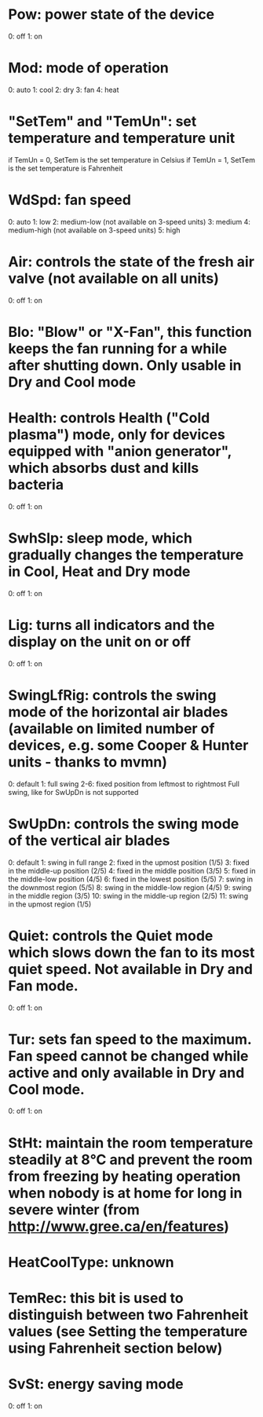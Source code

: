 # Pow: power state of the device

0: off
1: on
# Mod: mode of operation

0: auto
1: cool
2: dry
3: fan
4: heat
# "SetTem" and "TemUn": set temperature and temperature unit

if TemUn = 0, SetTem is the set temperature in Celsius
if TemUn = 1, SetTem is the set temperature is Fahrenheit
# WdSpd: fan speed

0: auto
1: low
2: medium-low (not available on 3-speed units)
3: medium
4: medium-high (not available on 3-speed units)
5: high
# Air: controls the state of the fresh air valve (not available on all units)

0: off
1: on
# Blo: "Blow" or "X-Fan", this function keeps the fan running for a while after shutting down. Only usable in Dry and Cool mode

# Health: controls Health ("Cold plasma") mode, only for devices equipped with "anion generator", which absorbs dust and kills bacteria

0: off
1: on
# SwhSlp: sleep mode, which gradually changes the temperature in Cool, Heat and Dry mode

0: off
1: on
# Lig: turns all indicators and the display on the unit on or off

0: off
1: on
# SwingLfRig: controls the swing mode of the horizontal air blades (available on limited number of devices, e.g. some Cooper & Hunter units - thanks to mvmn)

0: default
1: full swing
2-6: fixed position from leftmost to rightmost
Full swing, like for SwUpDn is not supported
# SwUpDn: controls the swing mode of the vertical air blades

0: default
1: swing in full range
2: fixed in the upmost position (1/5)
3: fixed in the middle-up position (2/5)
4: fixed in the middle position (3/5)
5: fixed in the middle-low position (4/5)
6: fixed in the lowest position (5/5)
7: swing in the downmost region (5/5)
8: swing in the middle-low region (4/5)
9: swing in the middle region (3/5)
10: swing in the middle-up region (2/5)
11: swing in the upmost region (1/5)
# Quiet: controls the Quiet mode which slows down the fan to its most quiet speed. Not available in Dry and Fan mode.

0: off
1: on
# Tur: sets fan speed to the maximum. Fan speed cannot be changed while active and only available in Dry and Cool mode.

0: off
1: on
# StHt: maintain the room temperature steadily at 8°C and prevent the room from freezing by heating operation when nobody is at home for long in severe winter (from http://www.gree.ca/en/features)

# HeatCoolType: unknown

# TemRec: this bit is used to distinguish between two Fahrenheit values (see Setting the temperature using Fahrenheit section below)

# SvSt: energy saving mode

0: off
1: on

